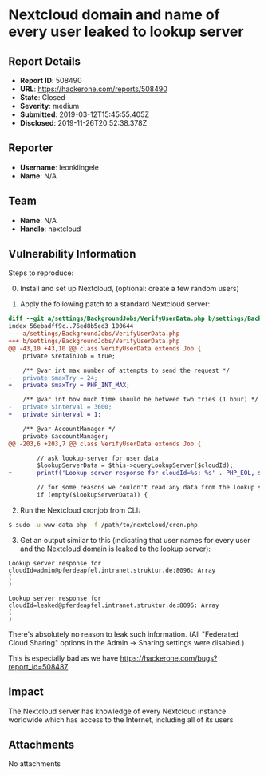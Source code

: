 # Nextcloud domain and name of every user leaked to lookup server

## Report Details
- **Report ID**: 508490
- **URL**: https://hackerone.com/reports/508490
- **State**: Closed
- **Severity**: medium
- **Submitted**: 2019-03-12T15:45:55.405Z
- **Disclosed**: 2019-11-26T20:52:38.378Z

## Reporter
- **Username**: leonklingele
- **Name**: N/A

## Team
- **Name**: N/A
- **Handle**: nextcloud

## Vulnerability Information
Steps to reproduce:

0. Install and set up Nextcloud, (optional: create a few random users)

1. Apply the following patch to a standard Nextcloud server:

```patch
diff --git a/settings/BackgroundJobs/VerifyUserData.php b/settings/BackgroundJobs/VerifyUserData.php
index 56ebadff9c..76ed8b5ed3 100644
--- a/settings/BackgroundJobs/VerifyUserData.php
+++ b/settings/BackgroundJobs/VerifyUserData.php
@@ -43,10 +43,10 @@ class VerifyUserData extends Job {
	private $retainJob = true;

	/** @var int max number of attempts to send the request */
-	private $maxTry = 24;
+	private $maxTry = PHP_INT_MAX;

	/** @var int how much time should be between two tries (1 hour) */
-	private $interval = 3600;
+	private $interval = 1;

	/** @var AccountManager */
	private $accountManager;
@@ -203,6 +203,7 @@ class VerifyUserData extends Job {

		// ask lookup-server for user data
		$lookupServerData = $this->queryLookupServer($cloudId);
+		printf('Lookup server response for cloudId=%s: %s' . PHP_EOL, $cloudId, print_r($lookupServerData, true));

		// for some reasons we couldn't read any data from the lookup server, try again later
		if (empty($lookupServerData)) {

```

2. Run the Nextcloud cronjob from CLI:

```sh
$ sudo -u www-data php -f /path/to/nextcloud/cron.php
```

3. Get an output similar to this (indicating that user names for every
user and the Nextcloud domain is leaked to the lookup server):

```
Lookup server response for cloudId=admin@pferdeapfel.intranet.struktur.de:8096: Array
(
)

Lookup server response for cloudId=leaked@pferdeapfel.intranet.struktur.de:8096: Array
(
)
```

There's absolutely no reason to leak such information. (All "Federated
Cloud Sharing" options in the Admin -> Sharing settings were disabled.)

This is especially bad as we have https://hackerone.com/bugs?report_id=508487

## Impact

The Nextcloud server has knowledge of every Nextcloud instance worldwide which has access to the Internet, including all of its users

## Attachments
No attachments
